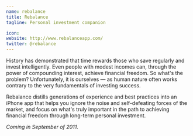 ```yaml
---
name: rebalance
title: Rebalance
tagline: Personal investment companion

icon: 
website: http://www.rebalanceapp.com/
twitter: @rebalance
---
```


History has demonstrated that time rewards those who save regularly and invest intelligently. Even people with modest incomes can, through the power of compounding interest, achieve financial freedom. So what's the problem? Unfortunately, it is ourselves — as human nature often works contrary to the very fundamentals of investing success.

Rebalance distills generations of experience and best practices into an iPhone app that helps you ignore the noise and self-defeating forces of the market, and focus on what's truly important in the path to achieving financial freedom through long-term personal investment.

*Coming in September of 2011.*
